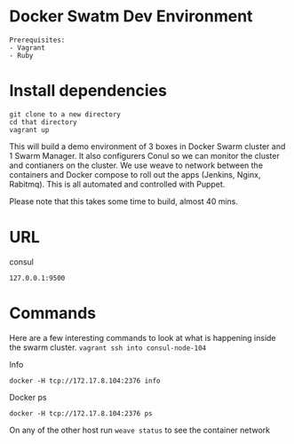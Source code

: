 # Docker Swatm Dev Environment
```
Prerequisites:
- Vagrant
- Ruby
```


# Install dependencies
```
git clone to a new directory
cd that directory
vagrant up
```
This will build a demo environment of 3 boxes in Docker Swarm cluster and 1 Swarm Manager. It also configurers Conul so we can monitor the cluster and contianers on the cluster.
We use weave to network between the containers and Docker compose to roll out the apps (Jenkins, Nginx, Rabitmq). This is all automated and controlled with Puppet.

Please note that this takes some time to build, almost 40 mins. 

# URL
consul
````
127.0.0.1:9500
````


# Commands

Here are a few interesting commands to look at what is happening inside the swarm cluster. ````vagrant ssh into consul-node-104````

Info
````
docker -H tcp://172.17.8.104:2376 info
`````  

Docker ps
```` 
docker -H tcp://172.17.8.104:2376 ps
````

On any of the other host run ````weave status```` to see the container network
